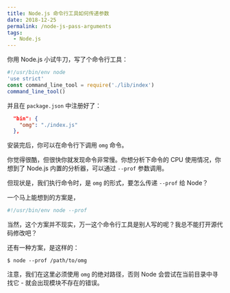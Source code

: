 ```yaml
---
title: Node.js 命令行工具如何传递参数
date: 2018-12-25
permalink: /node-js-pass-arguments
tags:
  - Node.js
---
```


你用 Node.js 小试牛刀，写了个命令行工具：

```js
#!/usr/bin/env node
'use strict'
const command_line_tool = require('./lib/index')
command_line_tool()
```
并且在 `package.json` 中注册好了：

```json
  "bin": {
    "omg": "./index.js"
  },
```
安装完后，你可以在命令行下调用 `omg` 命令。

你觉得很酷，但很快你就发现命令非常慢。你想分析下命令的 CPU 使用情况，你想到了 Node.js 内置的分析器，可以通过 `--prof` 参数调用。

但现状是，我们执行命令时，是 `omg` 的形式，要怎么传递 `--prof` 给 Node？

一个马上能想到的方案是，

```js
#!/usr/bin/env node --prof
```
当然，这个方案并不现实，万一这个命令行工具是别人写的呢？我总不能打开源代码修改吧？

还有一种方案，是这样的：

```
$ node --prof /path/to/omg
```
注意，我们在这里必须使用 `omg` 的绝对路径，否则 Node 会尝试在当前目录中寻找它 - 就会出现模块不存在的错误。